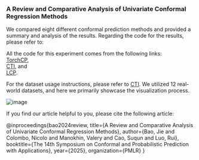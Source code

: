 ### A Review and Comparative Analysis of Univariate Conformal Regression Methods

We compared eight different conformal prediction methods and provided a summary and analysis of the results. Regarding the code for the results, please refer to: 

All the code for this experiment comes from the following links:  
[TorchCP](https://github.com/ml-stat-Sustech/TorchCP),  
[CTI](https://github.com/luo-lorry/CTI), and  
[LCP](https://github.com/LeyingGuan/LCP).  

For the dataset usage instructions, please refer to [CTI](https://github.com/luo-lorry/CTI). We utilized 12 real-world datasets, and here we primarily showcase the visualization process.



![image](https://github.com/user-attachments/assets/4fa0db1a-24d0-49c6-9e40-074964aec192)


If you find our article helpful to you, please cite the following article:

@inproceedings{bao2024review,
  title={A Review and Comparative Analysis of Univariate Conformal Regression Methods},
  author={Bao, Jie and Colombo, Nicolo and Manokhin, Valery and Cao, Suqun and Luo, Rui},
  booktitle={The 14th Symposium on Conformal and Probabilistic Prediction with Applications},
  year={2025},
  organization={PMLR}
}
